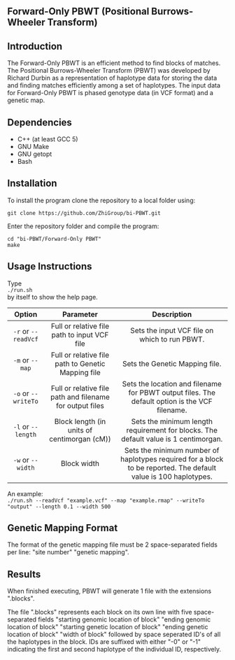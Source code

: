 ## Forward-Only PBWT (Positional Burrows-Wheeler Transform)

## Introduction
The Forward-Only PBWT is an efficient method to find blocks of matches. The Positional Burrows-Wheeler Transform (PBWT) was developed by Richard Durbin as a representation of haplotype data for storing the data and finding matches efficiently among a set of haplotypes. The input data for Forward-Only PBWT is phased genotype data (in VCF format) and a genetic map.

## Dependencies
- C++ (at least GCC 5)  
- GNU Make  
- GNU getopt
- Bash  

## Installation
To install the program clone the repository to a local folder using:

`git clone https://github.com/ZhiGroup/bi-PBWT.git`

Enter the repository folder and compile the program:

`cd "bi-PBWT/Forward-Only PBWT"`  
`make`

## Usage Instructions
Type  
`./run.sh`  
by itself to show the help page.  

|         Option         |                         Parameter                        |                                                    Description                                                    |
|:----------------------:|:--------------------------------------------------------:|:-----------------------------------------------------------------------------------------------------------------:|
| `-r` or `--readVcf`    | Full or relative file path to input VCF file             | Sets the input VCF file on which to run PBWT.                                                                     |
| `-m` or `--map`    	 | Full or relative file path to Genetic Mapping file       | Sets the Genetic Mapping file.                                                                                    |
| `-o` or `--writeTo`    | Full or relative file path and filename for output files | Sets the location and filename for PBWT output files. The default option is the VCF filename.                     |
| `-l` or `--length`     | Block length (in units of centimorgan (cM))              | Sets the minimum length requirement for blocks. The default value is 1 centimorgan.                               |
| `-w` or `--width`      | Block width                                              | Sets the minimum number of haplotypes required for a block to be reported. The default value is 100 haplotypes.   |

An example:  
`./run.sh --readVcf "example.vcf" --map "example.rmap" --writeTo "output" --length 0.1 --width 500` 

## Genetic Mapping Format
The format of the genetic mapping file must be 2 space-separated fields per line: "site number" "genetic mapping".

## Results
When finished executing, PBWT will generate 1 file with the extensions ".blocks".

The file ".blocks" represents each block on its own line with five space-separated fields "starting genomic location of block" "ending genomic location of block" "starting genetic location of block" "ending genetic location of block" "width of block" followed by space seperated ID's of all the haplotypes in the block. IDs are suffixed with either "-0" or "-1" indicating the first and second haplotype of the individual ID, respectively.
